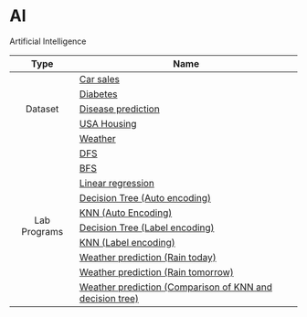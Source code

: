 
# AI
Artificial Intelligence

<table>
<thead>
  <tr>
    <th>Type</th>
    <th>Name</th>
  </tr>
</thead>
<tbody>
  <tr>
    <td rowspan="5" align="center">Dataset</td>
    <td><a href="car-sales-missing-data.csv">Car sales</a></td>
  </tr>
  <tr>
    <td><a href="diabetes.csv">Diabetes</a></td>
  </tr>
  <tr>
    <td><a href="disease prediction.csv">Disease prediction</a></td>
  </tr>
  <tr>
    <td><a href="USA_Housing.csv">USA Housing</a></td>
  </tr>
  <tr>
    <td><a href="weather.csv">Weather</a></td>
  </tr>
  
  <tr>
    <td rowspan="10" align="center">Lab Programs</td>
    <td><a href="Lab01.ipynb">DFS</a></td>
  </tr>
  <tr>
    <td><a href="Lab02.ipynb">BFS</a></td>
  </tr>
  <tr>
    <td><a href="Lab03.ipynb">Linear regression</a></td>
  </tr>
  <tr>
    <td><a href="Lab04.ipynb">Decision Tree (Auto encoding)</td>
  </tr>
  <tr>
    <td><a href="Lab05.ipynb">KNN (Auto Encoding)</a></td>
  </tr>
  <tr>
    <td><a href="Lab06.ipynb">Decision Tree (Label encoding)</a></td>
  </tr>
  <tr>
    <td><a href="Lab07.ipynb">KNN (Label encoding)</a></td>
  </tr>
  <tr>
    <td><a href="Lab08.ipynb">Weather prediction (Rain today)</a></td>
  </tr>
  <tr>
    <td><a href="Lab09.ipynb">Weather prediction (Rain tomorrow)</a></td>
  </tr>
  <tr>
    <td><a href="Lab10.ipynb">Weather prediction (Comparison of KNN and decision tree)</a></td>
  </tr>
  
  

  
  
  
  







</tbody>
</table>

